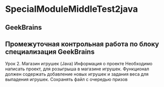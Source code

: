 # SpecialModuleMiddleTest2java
## GeekBrains
## Промежуточная контрольная работа по блоку специализация GeekBrains
Урок 2. Магазин игрушек (Java)
Информация о проекте
Необходимо написать проект, для розыгрыша в магазине игрушек. 
Функционал должен содержать добавление новых игрушек и задания веса для выпадения игрушек.
Сохранять файл с очередью призов
